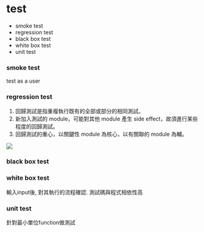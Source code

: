 # test

- smoke test
- regression test
- black box test
- white box test
- unit test

### smoke test
test as a user

### regression test
1. 回歸測試是指重複執行既有的全部或部分的相同測試。
2. 新加入測試的 module，可能對其他 module 產生 side effect，故須進行某些程度的回歸測試。
3. 回歸測試的重心，以關鍵性 module 為核心，以有關聯的 module 為輔。

![](https://kkboxsqa.files.wordpress.com/2014/02/e89ea2e5b995e5bfabe785a7-2014-02-27-e4b88be58d884-13-10.png)


### black box test

### white box test
輸入input後, 對其執行的流程確認.
測試碼與程式相依性高

### unit test
針對最小單位function做測試
